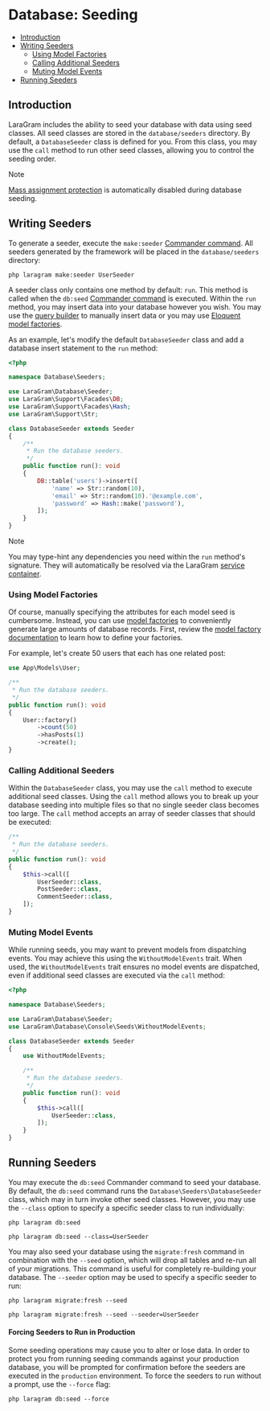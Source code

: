 # Database: Seeding

- [Introduction](#introduction)
- [Writing Seeders](#writing-seeders)
    - [Using Model Factories](#using-model-factories)
    - [Calling Additional Seeders](#calling-additional-seeders)
    - [Muting Model Events](#muting-model-events)
- [Running Seeders](#running-seeders)

<a name="introduction"></a>
## Introduction

LaraGram includes the ability to seed your database with data using seed classes. All seed classes are stored in the `database/seeders` directory. By default, a `DatabaseSeeder` class is defined for you. From this class, you may use the `call` method to run other seed classes, allowing you to control the seeding order.

> [!NOTE]
> [Mass assignment protection](https://github.com/laraXgram/docs/blob/markdown/eloquent.md#mass-assignment) is automatically disabled during database seeding.

<a name="writing-seeders"></a>
## Writing Seeders

To generate a seeder, execute the `make:seeder` [Commander command](https://github.com/laraXgram/docs/blob/markdown/artisan). All seeders generated by the framework will be placed in the `database/seeders` directory:

```shell
php laragram make:seeder UserSeeder
```

A seeder class only contains one method by default: `run`. This method is called when the `db:seed` [Commander command](https://github.com/laraXgram/docs/blob/markdown/artisan) is executed. Within the `run` method, you may insert data into your database however you wish. You may use the [query builder](https://github.com/laraXgram/docs/blob/markdown/queries.md) to manually insert data or you may use [Eloquent model factories](https://github.com/laraXgram/docs/blob/markdown/eloquent-factories.md).

As an example, let's modify the default `DatabaseSeeder` class and add a database insert statement to the `run` method:

```php
<?php

namespace Database\Seeders;

use LaraGram\Database\Seeder;
use LaraGram\Support\Facades\DB;
use LaraGram\Support\Facades\Hash;
use LaraGram\Support\Str;

class DatabaseSeeder extends Seeder
{
    /**
     * Run the database seeders.
     */
    public function run(): void
    {
        DB::table('users')->insert([
            'name' => Str::random(10),
            'email' => Str::random(10).'@example.com',
            'password' => Hash::make('password'),
        ]);
    }
}
```

> [!NOTE]
> You may type-hint any dependencies you need within the `run` method's signature. They will automatically be resolved via the LaraGram [service container](https://github.com/laraXgram/docs/blob/markdown/container.md).

<a name="using-model-factories"></a>
### Using Model Factories

Of course, manually specifying the attributes for each model seed is cumbersome. Instead, you can use [model factories](https://github.com/laraXgram/docs/blob/markdown/eloquent-factories.md) to conveniently generate large amounts of database records. First, review the [model factory documentation](https://github.com/laraXgram/docs/blob/markdown/eloquent-factories.md) to learn how to define your factories.

For example, let's create 50 users that each has one related post:

```php
use App\Models\User;

/**
 * Run the database seeders.
 */
public function run(): void
{
    User::factory()
        ->count(50)
        ->hasPosts(1)
        ->create();
}
```

<a name="calling-additional-seeders"></a>
### Calling Additional Seeders

Within the `DatabaseSeeder` class, you may use the `call` method to execute additional seed classes. Using the `call` method allows you to break up your database seeding into multiple files so that no single seeder class becomes too large. The `call` method accepts an array of seeder classes that should be executed:

```php
/**
 * Run the database seeders.
 */
public function run(): void
{
    $this->call([
        UserSeeder::class,
        PostSeeder::class,
        CommentSeeder::class,
    ]);
}
```

<a name="muting-model-events"></a>
### Muting Model Events

While running seeds, you may want to prevent models from dispatching events. You may achieve this using the `WithoutModelEvents` trait. When used, the `WithoutModelEvents` trait ensures no model events are dispatched, even if additional seed classes are executed via the `call` method:

```php
<?php

namespace Database\Seeders;

use LaraGram\Database\Seeder;
use LaraGram\Database\Console\Seeds\WithoutModelEvents;

class DatabaseSeeder extends Seeder
{
    use WithoutModelEvents;

    /**
     * Run the database seeders.
     */
    public function run(): void
    {
        $this->call([
            UserSeeder::class,
        ]);
    }
}
```

<a name="running-seeders"></a>
## Running Seeders

You may execute the `db:seed` Commander command to seed your database. By default, the `db:seed` command runs the `Database\Seeders\DatabaseSeeder` class, which may in turn invoke other seed classes. However, you may use the `--class` option to specify a specific seeder class to run individually:

```shell
php laragram db:seed

php laragram db:seed --class=UserSeeder
```

You may also seed your database using the `migrate:fresh` command in combination with the `--seed` option, which will drop all tables and re-run all of your migrations. This command is useful for completely re-building your database. The `--seeder` option may be used to specify a specific seeder to run:

```shell
php laragram migrate:fresh --seed

php laragram migrate:fresh --seed --seeder=UserSeeder
```

<a name="forcing-seeding-production"></a>
#### Forcing Seeders to Run in Production

Some seeding operations may cause you to alter or lose data. In order to protect you from running seeding commands against your production database, you will be prompted for confirmation before the seeders are executed in the `production` environment. To force the seeders to run without a prompt, use the `--force` flag:

```shell
php laragram db:seed --force
```
